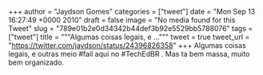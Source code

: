 
+++
author = "Jaydson Gomes"
categories = ["tweet"]
date = "Mon Sep 13 16:27:49 +0000 2010"
draft = false
image = "No media found for this Tweet"
slug = "789e01b2e0d34342b44def3b92e5529bb5788076"
tags = ["tweet"]
title = """Algumas coisas legais, e ..."""
tweet = true
tweet_url = "https://twitter.com/jaydson/status/24396826358"
+++
Algumas coisas legais, e outras meio #fail aqui no #TechEdBR . Mas ta bem massa, muito bem organizado.
